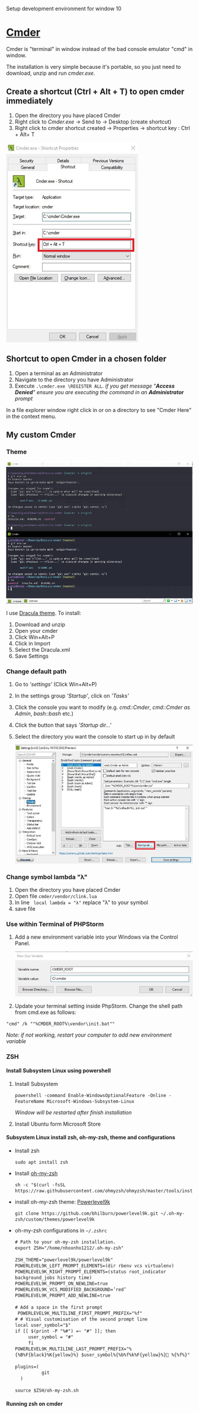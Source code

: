 Setup development environment for window 10



# [Cmder](https://cmder.net/)

Cmder is "terminal" in window instead of the bad console emulator "cmd" in window.

The installation is very simple because it's portable, so you just need to download, unzip and run *cmder.exe*.

## Create a shortcut (Ctrl + Alt + T) to open cmder immediately

1. Open the directory you have placed Cmder
2. Right click to *Cmder.exe* -> Send to -> Desktop (create shortcut)
3. Right click to cmder shortcut created -> Properties -> shortcut key : Ctrl + Alt+ T

![properties cmder](img/Properties_cmder.jpg)

## Shortcut to open Cmder in a chosen folder

1. Open a terminal as an Administrator
2. Navigate to the directory you have Administrator
3. Execute ```.\cmder.exe \REGISTER ALL```. *if you get message "**Access Denied**" ensure you are executing the command in an **Administrator** prompt* 

In a file explorer window right click in or on a directory to see "Cmder Here" in the context menu.

## My custom Cmder

### Theme

![dracula theme cmder](img/cmder.png)

I use [Dracula theme](https://draculatheme.com/cmder). To install:

1. Download and unzip
2. Open your cmder
3. Click Win+Alt+P
4. Click in Import
5. Select the Dracula.xml
6. Save Settings

### Change default path

1. Go to *'settings'* (Click Win+Alt+P)

2. In the settings group *'Startup'*, click on *'Tasks'*

3. Click the console you want to modify (e.g. *cmd::Cmder*, *cmd::Cmder as Admin*, *bash::bash* etc.)

4. Click the button that says *'Startup dir...'*

5. Select the directory you want the console to start up in by default

   ![cmder_startup](img/cmder_startup.jpg)

### Change symbol  lambda "λ"

1. Open the directory you have placed Cmder
2. Open file ```cmder/vendor/clink.lua``` 
3. In line ``` local lambda = "λ"``` replace  "λ" to your symbol
4. save file

### Use within Terminal of PHPStorm

1. Add a new environment variable into your Windows via the Control Panel.

   ![](img/cmder_add_path.jpg)

2.  Update your terminal setting inside PhpStorm. Change the shell path from cmd.exe as follows:

   ```shell
   "cmd" /k ""%CMDER_ROOT%\vendor\init.bat""
   ```

*Note: if not working, restart your computer to add new environment variable*

### ZSH

#### Install Subsystem Linux using powershell

1. Install Subsystem

   ```shell
   powershell -command Enable-WindowsOptionalFeature -Online -FeatureName Microsoft-Windows-Subsystem-Linux
   ```

   *Window will be restarted after finish installation*

2. Install Ubuntu form Microsoft Store

#### Subsystem Linux install zsh, oh-my-zsh, theme and configurations

- Install zsh

  ```shell
  sudo apt install zsh
  ```

- Install [oh-my-zsh](https://github.com/ohmyzsh/ohmyzsh)

  ```shell
  sh -c "$(curl -fsSL https://raw.githubusercontent.com/ohmyzsh/ohmyzsh/master/tools/install.sh)"
  ```

- install oh-my-zsh theme: [Powerlevel9k](https://github.com/Powerlevel9k/powerlevel9k)

  ```shell
  git clone https://github.com/bhilburn/powerlevel9k.git ~/.oh-my-zsh/custom/themes/powerlevel9k
  ```

- oh-my-zsh configurations in ```~/.zshrc```

  ```shell
  # Path to your oh-my-zsh installation.
  export ZSH="/home/nhoxnho1212/.oh-my-zsh"
  
  ZSH_THEME="powerlevel9k/powerlevel9k"
  POWERLEVEL9K_LEFT_PROMPT_ELEMENTS=(dir rbenv vcs virtualenv)
  POWERLEVEL9K_RIGHT_PROMPT_ELEMENTS=(status root_indicator background_jobs history time)
  POWERLEVEL9K_PROMPT_ON_NEWLINE=true
  POWERLEVEL9K_VCS_MODIFIED_BACKGROUND=’red’
  POWERLEVEL9K_PROMPT_ADD_NEWLINE=true
  
  # Add a space in the first prompt
   POWERLEVEL9K_MULTILINE_FIRST_PROMPT_PREFIX="%f"
  # # Visual customisation of the second prompt line
  local user_symbol="$"
  if [[ $(print -P "%#") =~ "#" ]]; then
       user_symbol = "#"
       fi
  POWERLEVEL9K_MULTILINE_LAST_PROMPT_PREFIX="%{%B%F{black}%K{yellow}%} $user_symbol%{%b%f%k%F{yellow}%} %{%f%}"
  
  plugins=(
            git
    )
  
  source $ZSH/oh-my-zsh.sh
  ```

#### Running zsh on cmder